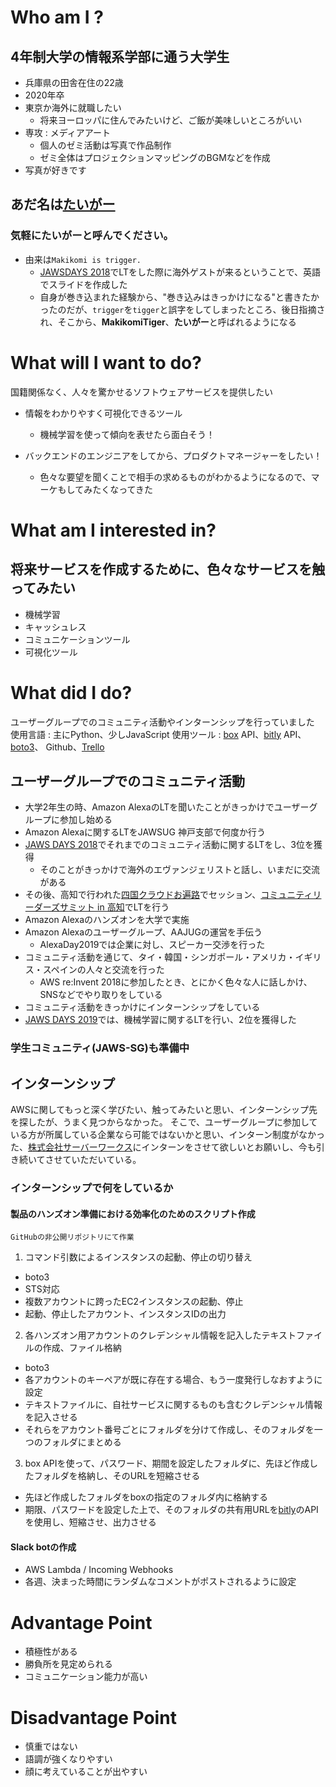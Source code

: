 # Who am I ?
## 4年制大学の情報系学部に通う大学生
- 兵庫県の田舎在住の22歳
- 2020年卒
- 東京か海外に就職したい
    - 将来ヨーロッパに住んでみたいけど、ご飯が美味しいところがいい
- 専攻 : メディアアート
    - 個人のゼミ活動は写真で作品制作
    - ゼミ全体はプロジェクションマッピングのBGMなどを作成
- 写真が好きです

## あだ名は[たいがー](https://twitter.com/MakikomiTiger)
### 気軽にたいがーと呼んでください。
- 由来は`Makikomi is trigger.`
    - [JAWSDAYS 2018](https://jawsdays2018.jaws-ug.jp/)でLTをした際に海外ゲストが来るということで、英語でスライドを作成した
    - 自身が巻き込まれた経験から、"巻き込みはきっかけになる"と書きたかったのだが、`trigger`を`tigger`と誤字をしてしまったところ、後日指摘され、そこから、**MakikomiTiger**、**たいがー**と呼ばれるようになる

# What will I want to do?
国籍関係なく、人々を驚かせるソフトウェアサービスを提供したい
- 情報をわかりやすく可視化できるツール
    - 機械学習を使って傾向を表せたら面白そう！

- バックエンドのエンジニアをしてから、プロダクトマネージャーをしたい！
    - 色々な要望を聞くことで相手の求めるものがわかるようになるので、マーケもしてみたくなってきた

# What am I interested in?
## 将来サービスを作成するために、色々なサービスを触ってみたい
- 機械学習
- キャッシュレス
- コミュニケーションツール
- 可視化ツール

# What did I do?
ユーザーグループでのコミュニティ活動やインターンシップを行っていました
使用言語 :  主にPython、少しJavaScript
使用ツール : [box](https://www.box.com/ja-jp/home) API、[bitly](https://bitly.com/) API、 [boto3](https://boto3.amazonaws.com/v1/documentation/api/latest/index.html?id=docs_gateway)、 Github、[Trello](https://trello.com/ja)

##  ユーザーグループでのコミュニティ活動
- 大学2年生の時、Amazon AlexaのLTを聞いたことがきっかけでユーザーグループに参加し始める
- Amazon Alexaに関するLTをJAWSUG 神戸支部で何度か行う
- [JAWS DAYS 2018](https://jawsdays2018.jaws-ug.jp/)でそれまでのコミュニティ活動に関するLTをし、3位を獲得
    - そのことがきっかけで海外のエヴァンジェリストと話し、いまだに交流がある
- その後、高知で行われた[四国クラウドお遍路](http://ohenro.jaws-ug.jp/)でセッション、[コミュニティリーダーズサミット in 高知](https://eventregist.com/e/CLS_Kochi?lang=ja_JP)でLTを行う
- Amazon Alexaのハンズオンを大学で実施
- Amazon Alexaのユーザーグループ、AAJUGの運営を手伝う
    - AlexaDay2019では企業に対し、スピーカー交渉を行った
- コミュニティ活動を通じて、タイ・韓国・シンガポール・アメリカ・イギリス・スペインの人々と交流を行った
    - AWS re:Invent 2018に参加したとき、とにかく色々な人に話しかけ、SNSなどでやり取りをしている
- コミュニティ活動をきっかけにインターンシップをしている
- [JAWS DAYS 2019](https://jawsdays2019.jaws-ug.jp/)では、機械学習に関するLTを行い、2位を獲得した

### 学生コミュニティ(JAWS-SG)も準備中

## インターンシップ
AWSに関してもっと深く学びたい、触ってみたいと思い、インターンシップ先を探したが、うまく見つからなかった。
そこで、ユーザーグループに参加している方が所属している企業なら可能ではないかと思い、インターン制度がなかった、[株式会社サーバーワークス](https://www.serverworks.co.jp/)にインターンをさせて欲しいとお願いし、今も引き続いてさせていただいている。

### インターンシップで何をしているか
#### 製品のハンズオン準備における効率化のためのスクリプト作成
`GitHubの非公開リポジトリにて作業`
1.  コマンド引数によるインスタンスの起動、停止の切り替え
- boto3
- STS対応
- 複数アカウントに跨ったEC2インスタンスの起動、停止
- 起動、停止したアカウント、インスタンスIDの出力

2. 各ハンズオン用アカウントのクレデンシャル情報を記入したテキストファイルの作成、ファイル格納
- boto3
- 各アカウントのキーペアが既に存在する場合、もう一度発行しなおすように設定
- テキストファイルに、自社サービスに関するものも含むクレデンシャル情報を記入させる
- それらをアカウント番号ごとにフォルダを分けて作成し、そのフォルダを一つのフォルダにまとめる

3. box APIを使って、パスワード、期間を設定したフォルダに、先ほど作成したフォルダを格納し、そのURLを短縮させる
- 先ほど作成したフォルダをboxの指定のフォルダ内に格納する
- 期限、パスワードを設定した上で、そのフォルダの共有用URLを[bitly](https://bitly.com/)のAPIを使用し、短縮させ、出力させる

#### Slack botの作成
- AWS Lambda / Incoming Webhooks
- 各週、決まった時間にランダムなコメントがポストされるように設定

# Advantage Point
- 積極性がある
- 勝負所を見定められる
- コミュニケーション能力が高い

# Disadvantage Point
- 慎重ではない
- 語調が強くなりやすい
- 顔に考えていることが出やすい
